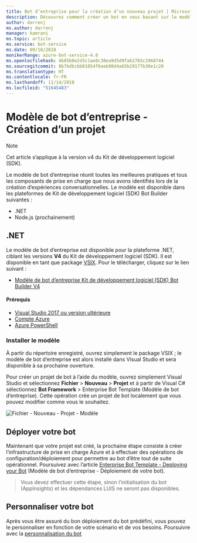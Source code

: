 ```yaml
---
title: Bot d’entreprise pour la création d’un nouveau projet | Microsoft Docs
description: Découvrez comment créer un bot en vous basant sur le modèle d’un bot d’entreprise
author: darrenj
ms.author: darrenj
manager: kamrani
ms.topic: article
ms.service: bot-service
ms.date: 09/18/2018
monikerRange: azure-bot-service-4.0
ms.openlocfilehash: 4b85b0e2d3c1ae8c30ea9d5d9fa62783c2968744
ms.sourcegitcommit: 8b7bdbcbb01054f6aeb80d4a65b29177b30e1c20
ms.translationtype: HT
ms.contentlocale: fr-FR
ms.lasthandoff: 11/14/2018
ms.locfileid: "51645483"
---
```

# <a name="enterprise-bot-template---creating-a-new-project"></a>Modèle de bot d’entreprise - Création d’un projet

> [!NOTE]
> Cet article s’applique à la version v4 du Kit de développement logiciel (SDK). 

Le modèle de bot d’entreprise réunit toutes les meilleures pratiques et tous les composants de prise en charge que nous avons identifiés lors de la création d’expériences conversationnelles. Le modèle est disponible dans les plateformes de Kit de développement logiciel (SDK) Bot Builder suivantes :

- .NET
- Node.js (prochainement)

## <a name="net"></a>.NET

Le modèle de bot d’entreprise est disponible pour la plateforme .NET, ciblant les versions **V4** du Kit de développement logiciel (SDK). Il est disponible en tant que package [VSIX](https://docs.microsoft.com/en-us/visualstudio/extensibility/anatomy-of-a-vsix-package). Pour le télécharger, cliquez sur le lien suivant :

- [Modèle de bot d’entreprise Kit de développement logiciel (SDK) Bot Builder V4](https://aka.ms/GetEnterpriseBotTemplate)

#### <a name="prerequisites"></a>Prérequis

- [Visual Studio 2017 ou version ultérieure](https://www.visualstudio.com/downloads/)
- [Compte Azure](https://azure.microsoft.com/en-us/free/)
- [Azure PowerShell](https://docs.microsoft.com/en-us/powershell/azure/overview?view=azurermps-6.8.1)

### <a name="install-the-template"></a>Installer le modèle

À partir du répertoire enregistré, ouvrez simplement le package VSIX ; le modèle de bot d’entreprise est alors installé dans Visual Studio et sera disponible à sa prochaine ouverture.

Pour créer un projet de bot à l’aide du modèle, ouvrez simplement Visual Studio et sélectionnez **Fichier** > **Nouveau** > **Projet** et à partir de Visual C# sélectionnez **Bot Framework** > Enterprise Bot Template (Modèle de bot d’entreprise). Cette opération crée un projet de bot localement que vous pouvez modifier comme vous le souhaitez. 

![Fichier - Nouveau - Projet - Modèle](media/enterprise-template/EnterpriseBot-NewProject.png)

## <a name="deploy-your-bot"></a>Déployer votre bot

Maintenant que votre projet est créé, la prochaine étape consiste à créer l’infrastructure de prise en charge Azure et à effectuer des opérations de configuration/déploiement pour permettre au bot d’être tout de suite opérationnel. Poursuivez avec l’article [Enterprise Bot Template - Deploying your Bot](bot-builder-enterprise-template-deployment.md) (Modèle de bot d’entreprise - Déploiement de votre bot).

> Vous devez effectuer cette étape, sinon l’initialisation du bot (AppInsights) et les dépendances LUIS ne seront pas disponibles.
## <a name="customize-your-bot"></a>Personnaliser votre bot

Après vous être assuré du bon déploiement du bot prédéfini, vous pouvez le personnaliser en fonction de votre scénario et de vos besoins. Poursuivre avec la [personnalisation du bot](bot-builder-enterprise-template-customize.md)
